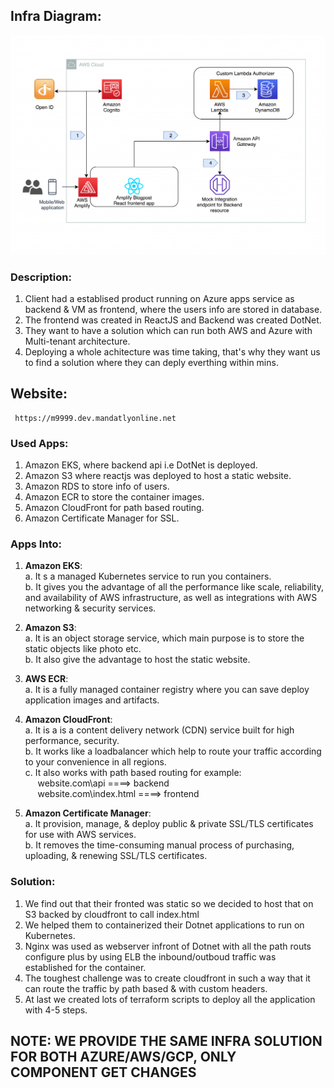 ## Infra Diagram:
![Screenshot](arch.png)

### Description:
1. Client had a establised product running on Azure apps service as backend & VM as frontend, where the users info are stored in database.
2. The frontend was created in ReactJS and Backend was created DotNet.
3. They want to have a solution which can run both AWS and Azure with Multi-tenant architecture.
4. Deploying a whole achitecture was time taking, that's why they want us to find a solution where they can deply everthing within mins.

## Website:
     https://m9999.dev.mandatlyonline.net

### Used Apps:
1. Amazon EKS, where backend api i.e DotNet is deployed.
2. Amazon S3 where reactjs was deployed to host a static website.
3. Amazon RDS to store info of users.
4. Amazon ECR to store the container images.
5. Amazon CloudFront for path based routing.
6. Amazon Certificate Manager for SSL.

### Apps Into:
1. **Amazon EKS**: <br/>
                    a. It s a managed Kubernetes service to run you containers.  <br/>
                    b. It gives you the advantage of all the performance like scale, reliability, and availability of AWS infrastructure, as 
                        well as integrations with AWS networking & security services.

2. **Amazon S3**: <br/>
                a. It is an object storage service, which main purpose is to store the static objects like photo etc. <br/>
                b. It also give the advantage to host the static website.

3. **AWS ECR**: <br/>
            a. It is a fully managed container registry where you can save deploy application images and artifacts. <br/>

4. **Amazon CloudFront**: <br/>
                    a. It is a is a content delivery network (CDN) service built for high performance, security. <br/>
                    b. It works like a loadbalancer which help to route your traffic according to your convenience in all regions. <br/>
                    c. It also works with path based routing for example: <br/>
&nbsp;&nbsp;&nbsp;&nbsp;&nbsp;website.com\api ====> backend <br/>
&nbsp;&nbsp;&nbsp;&nbsp;&nbsp;website.com\index.html ====> frontend

5. **Amazon Certificate Manager**: <br/>
                    a. It provision, manage, & deploy public & private SSL/TLS certificates for use with AWS services. <br/>
                    b. It removes the time-consuming manual process of purchasing, uploading, & renewing SSL/TLS certificates.

### Solution:
1. We find out that their fronted was static so we decided to host that on S3 backed by cloudfront to call index.html
2. We helped them to containerized their Dotnet applications to run on Kubernetes.
3. Nginx was used as webserver infront of Dotnet with all the path routs configure plus by using ELB the inbound/outboud traffic was established for the container.
4. The toughest challenge was to create cloudfront in such a way that it can route the traffic by path based & with custom headers.
5. At last we created lots of terraform scripts to deploy all the application with 4-5 steps.


## NOTE: WE PROVIDE THE SAME INFRA SOLUTION FOR BOTH AZURE/AWS/GCP, ONLY COMPONENT GET CHANGES